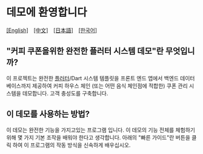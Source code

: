 # 데모에 환영합니다
[[English]](loc:en_US)&emsp;[[中文]](loc:zh_TW)&emsp;[[日本語]](loc:ja_JP)&emsp;[[한국어]](loc:ko_KR)

## "커피 쿠폰을위한 완전한 플러터 시스템 데모"란 무엇입니까?
이 프로젝트는 완전한 [플러터](https://flutter-ko.dev/)/Dart 시스템 템플릿을 프론트 엔드 앱에서 백엔드 데이터베이스까지 제공하여 커피 하우스 체인 (또는 어떤 음식 체인점에 적합한) 쿠폰 관리 시스템을 데모합니다. 고객 충성도를 구축합니다.

## 이 데모를 사용하는 방법?
이 데모는 완전한 기능을 가지고있는 프로그램 입니다. 이 데모의 기능 전체를 체험하기 위해 몇 가지 기본 조작을 배워야 한다고 생각합니다. 아래의 "빠른 가이드"란 버튼을 클릭 하여 이 프로그램의 작동 방식을 신속하게 배우십시오.
